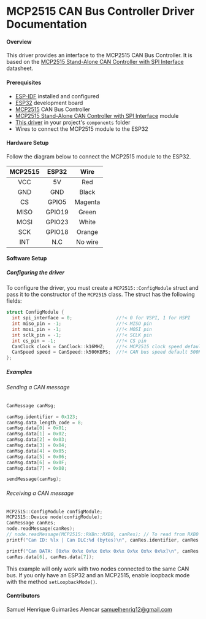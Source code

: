 # MCP2515 CAN Bus Controller Driver Documentation

#### Overview

This driver provides an interface to the MCP2515 CAN Bus Controller. It is based on the [MCP2515 Stand-Alone CAN Controller with SPI Interface](https://ww1.microchip.com/downloads/aemDocuments/documents/APID/ProductDocuments/DataSheets/MCP2515-Family-Data-Sheet-DS20001801K.pdf) datasheet.

#### Prerequisites

- [ESP-IDF](https://docs.espressif.com/projects/esp-idf/en/latest/esp32/get-started/index.html#installation-step-by-step) installed and configured
- [ESP32](https://www.espressif.com/en/products/socs/esp32) development board
- [MCP2515](https://www.microchip.com/en-us/product/mcp2515) CAN Bus Controller
- [MCP2515 Stand-Alone CAN Controller with SPI Interface](https://www.eletrogate.com/modulo-can-bus-mcp2515-tja1050?utm_source=Site&utm_medium=GoogleMerchant&utm_campaign=GoogleMerchant&utm_source=google&utm_medium=cpc&utm_campaign=[MC4]_[PMax]_PrincipaisCategorias&utm_content=&utm_term=&gad=1&gclid=CjwKCAjw38SoBhB6EiwA8EQVLujYcS72rm_ggWMpVJV2xqvEcRHi4ZGZUIlc5_sqGiHogT-2tzfApRoCddMQAvD_BwE) module
- [This driver](components/mcp2515) in your project's `components` folder
- Wires to connect the MCP2515 module to the ESP32

#### Hardware Setup

Follow the diagram below to connect the MCP2515 module to the ESP32.

| **MCP2515** | **ESP32** | **Wire** |
|:-----------:|:---------:|:--------:|
|     VCC     |     5V    |    Red   |
|     GND     |    GND    |   Black  |
|      CS     |   GPIO5   |  Magenta |
|     MISO    |   GPIO19  |   Green  |
|     MOSI    |   GPIO23  |   White  |
|     SCK     |   GPIO18  |  Orange  |
|     INT     |    N.C    |  No wire |

#### Software Setup

##### Configuring the driver

To configure the driver, you must create a `MCP2515::ConfigModule` struct and pass it to the constructor of the `MCP2515` class. The struct has the following fields:

```cpp
struct ConfigModule {
  int spi_interface = 0;                //!< 0 for VSPI, 1 for HSPI
  int miso_pin = -1;                    //!< MISO pin
  int mosi_pin = -1;                    //!< MOSI pin
  int sclk_pin = -1;                    //!< SCLK pin
  int cs_pin = -1;                      //!< CS pin
  CanClock clock = CanClock::k16MHZ;    //!< MCP2515 clock speed default 16MHz
  CanSpeed speed = CanSpeed::k500KBPS;  //!< CAN bus speed default 500KBPS
};
```

##### Examples

###### Sending a CAN message

```cpp
CanMessage canMsg;

canMsg.identifier = 0x123;
canMsg.data_length_code = 8;
canMsg.data[0] = 0x01;
canMsg.data[1] = 0x02;
canMsg.data[2] = 0x03;
canMsg.data[3] = 0x04;
canMsg.data[4] = 0x05;
canMsg.data[5] = 0x06;
canMsg.data[6] = 0x0F;
canMsg.data[7] = 0x08;

sendMessage(canMsg);
```

###### Receiving a CAN message

```cpp
MCP2515::ConfigModule configModule;
MCP2515::Device node(configModule);
CanMessage canRes;
node.readMessage(canRes);
// node.readMessage(MCP2515::RXBn::RXB0, canRes); // To read from RXB0 or RXB1
printf("Can ID: %lx | Can DLC:%d (bytes)\n", canRes.identifier, canRes.data_length_code);

printf("Can DATA: [0x%x 0x%x 0x%x 0x%x 0x%x 0x%x 0x%x 0x%x]\n", canRes.data[0], canRes.data[1], canRes.data[2], canRes.data[3], canRes.data[4], canRes.data[5], 
canRes.data[6], canRes.data[7]);
```

This example will only work with two nodes connected to the same CAN bus. If you only have an ESP32 and an MCP2515, enable loopback mode with the method `setLoopbackMode()`.

#### Contributors

Samuel Henrique Guimarães Alencar <samuelhenriq12@gmail.com>
